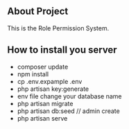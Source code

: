 

## About Project

This is the Role Permission System. 


## How to install you server

  - composer update
  - npm install
  - cp .env.expample .env
  - php artisan key:generate
  - env file change your database name
  - php artisan migrate
  - php artisan db:seed // admin create
  - php artisan serve


